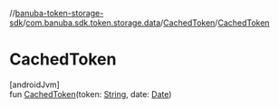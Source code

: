 //[banuba-token-storage-sdk](../../../index.md)/[com.banuba.sdk.token.storage.data](../index.md)/[CachedToken](index.md)/[CachedToken](-cached-token.md)

# CachedToken

[androidJvm]\
fun [CachedToken](-cached-token.md)(token: [String](https://kotlinlang.org/api/latest/jvm/stdlib/kotlin/-string/index.html), date: [Date](https://developer.android.com/reference/kotlin/java/util/Date.html))
